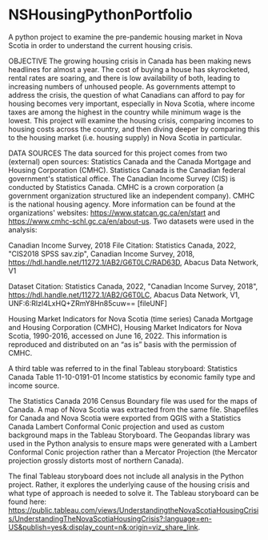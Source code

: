# NSHousingPythonPortfolio
A python project to examine the pre-pandemic housing market in Nova Scotia in order to understand the current housing crisis.

OBJECTIVE
The growing housing crisis in Canada has been making news headlines for almost a year. The cost of buying a house has skyrocketed, rental rates are soaring, and there is low availability of both, leading to increasing numbers of unhoused people. As governments attempt to address the crisis, the question of what Canadians can afford to pay for housing becomes very important, especially in Nova Scotia, where income taxes are among the highest in the country while minimum wage is the lowest. 
This project will examine the housing crisis, comparing incomes to housing costs across the country, and then diving deeper by comparing this to the housing market (i.e. housing supply) in Nova Scotia in particular.

DATA SOURCES
The data sourced for this project comes from two (external) open sources: Statistics Canada and the Canada Mortgage and Housing Corporation (CMHC). Statistics Canada is the Canadian federal government's statistical office. The Canadian Income Survey (CIS) is conducted by Statistics Canada. CMHC is a crown corporation (a government organization structured like an independent company). CMHC is the national housing agency. More information can be found at the organizations' websites: https://www.statcan.gc.ca/en/start and https://www.cmhc-schl.gc.ca/en/about-us. Two datasets were used in the analysis:

Canadian Income Survey, 2018
File Citation: Statistics Canada, 2022, "CIS2018 SPSS sav.zip", Canadian Income Survey, 2018, https://hdl.handle.net/11272.1/AB2/G6T0LC/RAD63D, Abacus Data Network, V1 

Dataset Citation: Statistics Canada, 2022, "Canadian Income Survey, 2018", https://hdl.handle.net/11272.1/AB2/G6T0LC, Abacus Data Network, V1, UNF:6:RlzI4LxHQ+ZRmY8Hn85cuw== [fileUNF] 

Housing Market Indicators for Nova Scotia (time series)
Canada Mortgage and Housing Corporation (CMHC), Housing Market Indicators for Nova Scotia, 1990-2016, accessed on June 16, 2022. This information is reproduced and distributed on an “as is” basis with the permission of CMHC.

A third table was referred to in the final Tableau storyboard:
Statistics Canada Table 11-10-0191-01 Income statistics by economic family type and income source. 

The Statistics Canada 2016 Census Boundary file was used for the maps of Canada. A map of Nova Scotia was extracted from the same file. Shapefiles for Canada and Nova Scotia were exported from QGIS with a Statistics Canada Lambert Conformal Conic projection and used as custom background maps in the Tableau Storyboard. The Geopandas library was used in the Python analysis to ensure maps were generated with a Lambert Conformal Conic projection rather than a Mercator Projection (the Mercator projection grossly distorts most of northern Canada).

The final Tableau storyboard does not include all analysis in the Python project. Rather, it explores the underlying cause of the housing crisis and what type of approach is needed to solve it. The Tableau storyboard can be found here: https://public.tableau.com/views/UnderstandingtheNovaScotiaHousingCrisis/UnderstandingTheNovaScotiaHousingCrisis?:language=en-US&publish=yes&:display_count=n&:origin=viz_share_link.
